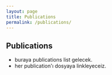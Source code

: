 ```yaml
---
layout: page
title: Publications
permalink: /publications/
---
```


## Publications

- buraya publications list gelecek.
- her publication'ı dosyaya linkleyeceiz.
